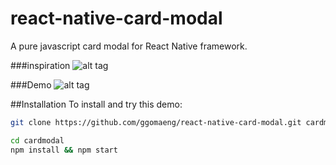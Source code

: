 # react-native-card-modal
A pure javascript card modal for React Native framework.

###inspiration
![alt tag](https://raw.githubusercontent.com/ggomaeng/react-native-card-modal/master/inspiration.gif)

###Demo
![alt tag](https://raw.githubusercontent.com/ggomaeng/react-native-card-modal/master/demo.gif)

##Installation
To install and try this demo:

```bash
git clone https://github.com/ggomaeng/react-native-card-modal.git cardmodal

cd cardmodal
npm install && npm start
```


